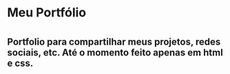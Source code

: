 <h1 style="blue"> Meu Portfólio <h1>
<h2> Portfolio para compartilhar meus projetos, redes sociais, etc. Até o momento feito apenas em html e css. </h2>
